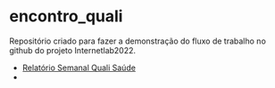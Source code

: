 # encontro_quali
Repositório criado para fazer a demonstração do fluxo de trabalho no github do projeto Internetlab2022.
-  [ Relatório Semanal Quali Saúde ](https://docs.google.com/document/d/1VLm-LVwam05doJJ06Wk0tHmYz4xEkOI_GrNTKl262Wk/edit?usp=sharing)
-  
